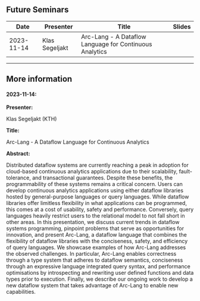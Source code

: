 ## Future Seminars

| Date       | Presenter         | Title                                          | Slides                                    |
|------------|-------------------|------------------------------------------------|-------------------------------------------|
| 2023-11-14 | Klas Segeljakt | Arc-Lang - A Dataflow Language for Continuous Analytics |  |
---



## More information

#### 2023-11-14:

**Presenter:**

Klas Segeljakt (KTH)


**Title:** 

Arc-Lang - A Dataflow Language for Continuous Analytics

**Abstract:** 

Distributed dataflow systems are currently reaching a peak in adoption for cloud-based continuous analytics applications due to their scalability, fault-tolerance, and transactional guarantees. Despite these benefits, the programmability of these systems remains a critical concern. Users can develop continuous analytics applications using either dataflow libraries hosted by general-purpose languages or query languages. While dataflow libraries offer limitless flexibility in what applications can be programmed, this comes at a cost of usability, safety and performance. Conversely, query languages heavily restrict users to the relational model to not fall short in other areas. In this presentation, we discuss current trends in dataflow systems programming, pinpoint problems that serve as opportunities for innovation, and present Arc-Lang, a dataflow language that combines the flexibility of dataflow libraries with the conciseness, safety, and efficiency of query languages. We showcase examples of how Arc-Lang addresses the observed challenges. In particular, Arc-Lang enables correctness through a type system that adheres to dataflow semantics, conciseness through an expressive language integrated query syntax, and performance optimisations by introspecting and rewriting user defined functions and data types prior to execution. Finally, we describe our ongoing work to develop a new dataflow system that takes advantage of Arc-Lang to enable new capabilities.
